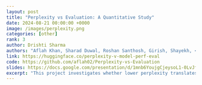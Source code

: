 ```yaml
---
layout: post
title: "Perplexity vs Evaluation: A Quantitative Study"
date: 2024-08-21 00:00:00 +0000
image: /images/perplexity.png
categories: [other]
rank: 3
author: Drishti Sharma
authors: "Aflah Khan, Sharad Duwal, Roshan Santhosh, Girish, Shayekh, <strong>Drishti Sharma</strong>, Henok, Kamya, Nandini, Harshita, Timothy"
link: https://huggingface.co/perplexity-v-model-perf-eval
code: https://github.com/aflah02/Perplexity-vs-Evaluation
slides: https://docs.google.com/presentation/d/1mnb6YoujgCjeysoL1-0LvJfGpHguMWgG5cynwOXdjq4
excerpt: "This project investigates whether lower perplexity translates into better real-world model performance across tasks like summarization, instruction following, and multilingual QA. We benchmarked over 30 open-source LLMs and found that while perplexity does correlate with performance, the strength of that relationship depends heavily on language. Some models with low perplexity underperform on downstream tasks, especially in underrepresented languages. The results suggest that intrinsic linguistic characteristics and exposure during pretraining affect the connection between perplexity and quality — prompting a call for evaluation beyond perplexity alone."
---
```

